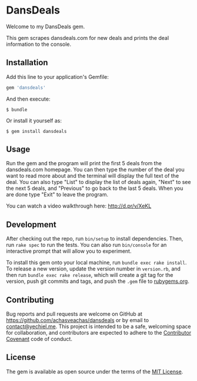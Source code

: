# DansDeals

Welcome to my DansDeals gem.

This gem scrapes dansdeals.com for new deals and prints the deal information to the console.

## Installation

Add this line to your application's Gemfile:

```ruby
gem 'dansdeals'
```

And then execute:

    $ bundle

Or install it yourself as:

    $ gem install dansdeals

## Usage

Run the gem and the program will print the first 5 deals from the dansdeals.com homepage.
You can then type the number of the deal you want to read more about and the terminal will display the full text of the deal.
You can also type "List" to display the list of deals again, "Next" to see the next 5 deals, and "Previous" to go back to the last 5 deals.
When you are done type "Exit" to leave the program.

You can watch a video walkthrough here: http://d.pr/v/XeKL

## Development

After checking out the repo, run `bin/setup` to install dependencies. Then, run `rake spec` to run the tests. You can also run `bin/console` for an interactive prompt that will allow you to experiment.

To install this gem onto your local machine, run `bundle exec rake install`. To release a new version, update the version number in `version.rb`, and then run `bundle exec rake release`, which will create a git tag for the version, push git commits and tags, and push the `.gem` file to [rubygems.org](https://rubygems.org).

## Contributing

Bug reports and pull requests are welcome on GitHub at https://github.com/achasveachas/dansdeals or by email to contact@yechiel.me. This project is intended to be a safe, welcoming space for collaboration, and contributors are expected to adhere to the [Contributor Covenant](http://contributor-covenant.org) code of conduct.


## License

The gem is available as open source under the terms of the [MIT License](http://opensource.org/licenses/MIT).
